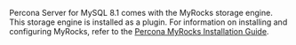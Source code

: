 
Percona Server for MySQL 8.1 comes with the MyRocks storage engine. This storage engine is installed as a plugin. For information on installing and configuring MyRocks, refer to the [Percona MyRocks Installation Guide](install-myrocks.md).
